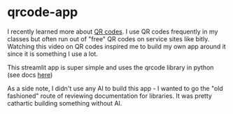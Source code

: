# qrcode-app


I recently learned more about [QR codes](https://www.youtube.com/watch?v=w5ebcowAJD8). I use QR codes frequently in my classes but often run out of "free" QR codes on service sites like bitly. Watching this video on QR codes inspired me to build my own app around it since it is something I use a lot. 

This streamlit app is super simple and uses the qrcode library in python (see docs [here](https://pypi.org/project/qrcode/))

As a side note, I didn't use any AI to build this app - I wanted to go the "old fashioned" route of reviewing documentation for libraries. It was pretty cathartic building something without AI. 